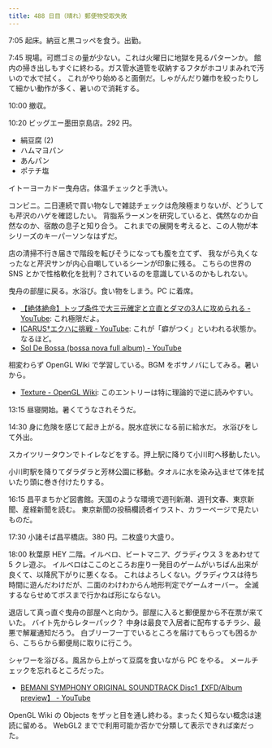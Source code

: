 ```yaml
---
title: 488 日目（晴れ）郵便物受取失敗
---
```


7:05 起床。納豆と黒コッペを食う。出勤。

7:45 現場。可燃ゴミの量が少ない。これは火曜日に地獄を見るパターンか。
館内の掃き出しもすぐに終わる。ガス管水道管を収納するフタがホコリまみれで汚いので水で拭く。
これがやり始めると面倒だ。しゃがんだり雑巾を絞ったりして細かい動作が多く、暑いので消耗する。

10:00 撤収。

10:20 ビッグエー墨田京島店。292 円。

* 絹豆腐 (2)
* ハムマヨパン
* あんパン
* ポテチ塩

イトーヨーカドー曳舟店。体温チェックと手洗い。

コンビニ。二日連続で買い物なしで雑誌チェックは危険極まりないが、どうしても芹沢のハゲを確認したい。
背脂系ラーメンを研究していると、偶然なのか自然なのか、宿敵の息子と知り合う。
これまでの展開を考えると、この人物が本シリーズのキーパーソンなはずだ。

店の清掃不行き届きで階段を転びそうになっても腹を立てず、
我ながら丸くなったなと芹沢サンが内心自嘲しているシーンが印象に残る。
こちらの世界の SNS とかで性格軟化を批判？されているのを意識しているのかもしれない。

曳舟の部屋に戻る。水浴び。食い物をしまう。PC に着席。

* [【絶体絶命】トップ条件で大三元確定と立直とダマの3人に攻められる - YouTube](https://www.youtube.com/watch?v=S_jwIWexq3w):
  これ極限だよ。
* [ICARUS†エクハに挑戦 - YouTube](https://www.youtube.com/watch?v=5M0XWvw8Ybc): これが「癖がつく」といわれる状態か。なるほど。
* [Sol De Bossa (bossa nova full album) - YouTube](https://www.youtube.com/watch?v=2lhxvpmldek)

相変わらず OpenGL Wiki で学習している。BGM をボサノバにしてみる。暑いから。

* [Texture - OpenGL Wiki](https://www.khronos.org/opengl/wiki/Texture):
  このエントリーは特に理論的で逆に読みやすい。

13:15 昼寝開始。暑くてうなされそうだ。

14:30 身に危険を感じて起き上がる。脱水症状になる前に給水だ。
水浴びをして外出。

スカイツリータウンでトイレなどをする。押上駅に降りて小川町へ移動したい。

小川町駅を降りてダラダラと芳林公園に移動。タオルに水を染み込ませて体を拭いたり頭に巻き付けたりする。

16:15 昌平まちかど図書館。天国のような環境で週刊新潮、週刊文春、東京新聞、産経新聞を読む。
東京新聞の投稿欄読者イラスト、カラーページで見たいものだ。

17:30 小諸そば昌平橋店。380 円。二枚盛り大盛り。

18:00 秋葉原 HEY 二階。イルベロ、ビートマニア、グラディウス 3 をあわせて 5 クレ遊ぶ。
イルベロはここのところお座り一発目のゲームがいちばん出来が良くて、以降尻下がりに悪くなる。
これはよろしくない。グラディウスは待ち時間に遊んだわけだが、二面のわけわからん地形判定でゲームオーバー。
全滅するならせめてボスまで行かねば形にならない。

退店して真っ直ぐ曳舟の部屋へと向かう。部屋に入ると郵便屋から不在票が来ていた。
バイト先からレターパック？ 中身は最良で入居者に配布するチラシ、最悪で解雇通知だろう。
白ブリーフ一丁でいるところを届けてもらっても困るから、こちらから郵便局に取りに行こう。

シャワーを浴びる。風呂から上がって豆腐を食いながら PC をやる。
メールチェックを忘れるところだった。

* [BEMANI SYMPHONY ORIGINAL SOUNDTRACK Disc1【XFD/Album preview】 - YouTube](https://www.youtube.com/watch?v=RDKjXfmHtrk)

OpenGL Wiki の Objects をザッと目を通し終わる。まったく知らない概念は速読に留める。
WebGL2 までで利用可能か否かで分類して表示できれば楽だった。
